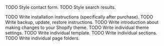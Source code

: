 TODO Style contact form.
TODO Style search results.

TODO Write installation instructions (specifically after purchase).
TODO Write backup, update, restore instructions.
TODO Write introduction about making changes to your Shopify theme.
TODO Write individual theme settings.
TODO Write individual template.
TODO Write individual sections.
TODO Write individual page folders.

